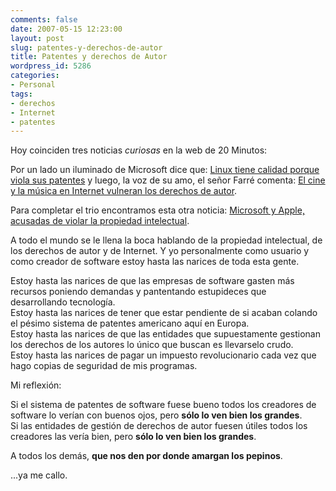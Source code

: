 ```yaml
---
comments: false
date: 2007-05-15 12:23:00
layout: post
slug: patentes-y-derechos-de-autor
title: Patentes y derechos de Autor
wordpress_id: 5286
categories:
- Personal
tags:
- derechos
- Internet
- patentes
---
```


Hoy coinciden tres noticias _curiosas_ en la web de 20 Minutos:




Por un lado un iluminado de Microsoft dice que: [Linux tiene calidad porque viola sus patentes](http://www.20minutos.es/noticia/233945/0/microsoft/linux/patentes/) y luego, la voz de su amo, el señor Farré comenta: [El cine y la música en Internet vulneran los derechos de autor](http://www.20minutos.es/noticia/234339/0/sgae/derechos/autor/).




Para completar el trio encontramos esta otra noticia: [Microsoft y Apple, acusadas de violar la propiedad intelectual](http://www.20minutos.es/noticia/233961/0/apple/microsoft/propiedad/).




A todo el mundo se le llena la boca hablando de la propiedad intelectual, de los derechos de autor y de Internet.  Y yo personalmente como usuario y como creador de software estoy hasta las narices de toda esta gente.  

Estoy hasta las narices de que las empresas de software gasten más recursos poniendo demandas y pantentando estupideces que desarrollando tecnología.  
Estoy hasta las narices de tener que estar pendiente de si acaban colando el pésimo sistema de patentes americano aquí en Europa.  
Estoy hasta las narices de que las entidades que supuestamente gestionan los derechos de los autores lo único que buscan es llevarselo crudo.  
Estoy hasta las narices de pagar un impuesto revolucionario cada vez que hago copias de seguridad de mis programas.




Mi reflexión:  
  
Si el sistema de patentes de software fuese bueno todos los creadores de software lo verían con buenos ojos, pero **sólo lo ven bien los grandes**.  
Si las entidades de gestión de derechos de autor fuesen útiles todos los creadores las vería bien, pero **sólo lo ven bien los grandes**.




A todos los demás, **que nos den por donde amargan los pepinos**.




...ya me callo.
